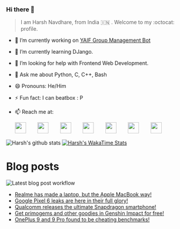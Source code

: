 ### Hi there 👋

> I am Harsh Navdhare, from India :india: . Welcome to my :octocat: profile.

* 🔭 I’m currently working on [YAIF Group Management Bot](https://github.com/YAIFoundation/YAR_Manager_Bot)
* 🌱 I’m currently learning DJango.
* 🤔 I’m looking for help with Frontend Web Development.
* 💬 Ask me about Python, C, C++, Bash
* 😄 Pronouns: He/Him
* ⚡ Fun fact: I can beatbox : P
* 📫 Reach me at: 
 

    [<img src="https://simpleicons.org/icons/instagram.svg" width="30">](https://www.instagram.com/plus_infinity.hn) &nbsp;&nbsp;&nbsp;&nbsp;&nbsp;&nbsp;
    [<img src="https://simpleicons.org/icons/facebook.svg" width="30">](https://www.facebook.com/harsh.navdhare.infinity) &nbsp;&nbsp;&nbsp;&nbsp;&nbsp;&nbsp; 
    [<img src="https://simpleicons.org/icons/twitter.svg" width="30">](https://twitter.com/hnavdhare) &nbsp;&nbsp;&nbsp;&nbsp;&nbsp;&nbsp; 
    [<img src="https://simpleicons.org/icons/xdadevelopers.svg" width="30">](https://forum.xda-developers.com/member.php?u=8122486) &nbsp;&nbsp;&nbsp;&nbsp;&nbsp;&nbsp; 
    [<img src="https://simpleicons.org/icons/telegram.svg" width="30">](https://t.me/infinitEplus) &nbsp;&nbsp;&nbsp;&nbsp;&nbsp;&nbsp;
    [<img src="https://simpleicons.org/icons/snapchat.svg" width="30">](https://www.snapchat.com/add/plus.infinity) &nbsp;&nbsp;&nbsp;&nbsp;&nbsp;&nbsp; 
    [<img src="https://simpleicons.org/icons/gmail.svg" width="30">](mailto:navdhareharsh2001@gmail.com)

 
 

![Harsh's github stats](https://github-readme-stats-infinity-plus.vercel.app/api?username=infinity-plus&show_icons=true&count_private=true&theme=dark) [![Harsh's WakaTime Stats](https://github-readme-stats-infinity-plus.vercel.app/api/wakatime?username=infinity_plus&theme=dark)](https://wakatime.com/@infinity_plus)

# Blog posts

![Latest blog post workflow](https://github.com/infinity-plus/infinity-plus/workflows/Latest%20blog%20post%20workflow/badge.svg)

<!-- BLOG-POST-LIST:START -->
- [Realme has made a laptop, but the Apple MacBook way!](https://spadebee.com/2021/07/12/realme-has-made-a-laptop-but-the-apple-macbook-way/?utm_source=rss&utm_medium=rss&utm_campaign=realme-has-made-a-laptop-but-the-apple-macbook-way)
- [Google Pixel 6 leaks are here in their full glory!](https://spadebee.com/2021/07/10/google-pixel-6-leaks-are-here-in-their-full-glory/?utm_source=rss&utm_medium=rss&utm_campaign=google-pixel-6-leaks-are-here-in-their-full-glory)
- [Qualcomm releases the ultimate Snapdragon smartphone!](https://spadebee.com/2021/07/09/qualcomm-releases-the-ultimate-snapdragon-smartphone/?utm_source=rss&utm_medium=rss&utm_campaign=qualcomm-releases-the-ultimate-snapdragon-smartphone)
- [Get primogems and other goodies in Genshin Impact for free!](https://spadebee.com/2021/07/09/get-primogems-and-other-goodies-in-genshin-impact-for-free/?utm_source=rss&utm_medium=rss&utm_campaign=get-primogems-and-other-goodies-in-genshin-impact-for-free)
- [OnePlus 9 and 9 Pro found to be cheating benchmarks!](https://spadebee.com/2021/07/07/oneplus-9-and-9-pro-found-to-be-cheating-benchmarks/?utm_source=rss&utm_medium=rss&utm_campaign=oneplus-9-and-9-pro-found-to-be-cheating-benchmarks)
<!-- BLOG-POST-LIST:END -->
